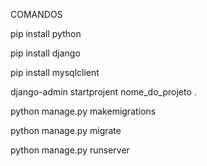 COMANDOS

pip install python

pip install django

pip install mysqlclient

django-admin startprojent nome_do_projeto .

python manage.py makemigrations

python manage.py migrate

python manage.py runserver
